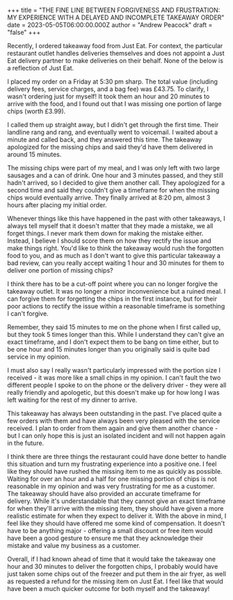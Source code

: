 +++
title = "THE FINE LINE BETWEEN FORGIVENESS AND FRUSTRATION: MY EXPERIENCE WITH A DELAYED AND INCOMPLETE TAKEAWAY ORDER"
date = 2023-05-05T06:00:00.000Z
author = "Andrew Peacock"
draft = "false"
+++

Recently, I ordered takeaway food from Just Eat. For context, the particular restaurant outlet handles deliveries themselves and does not appoint a Just Eat delivery partner to make deliveries on their behalf. None of the below is a reflection of Just Eat.

I placed my order on a Friday at 5:30 pm sharp. The total value (including delivery fees, service charges, and a bag fee) was £43.75. To clarify, I wasn't ordering just for myself! It took them an hour and 20 minutes to arrive with the food, and I found out that I was missing one portion of large chips (worth £3.99).

I called them up straight away, but I didn't get through the first time. Their landline rang and rang, and eventually went to voicemail. I waited about a minute and called back, and they answered this time. The takeaway apologized for the missing chips and said they'd have them delivered in around 15 minutes.

The missing chips were part of my meal, and I was only left with two large sausages and a can of drink. One hour and 3 minutes passed, and they still hadn't arrived, so I decided to give them another call. They apologized for a second time and said they couldn't give a timeframe for when the missing chips would eventually arrive. They finally arrived at 8:20 pm, almost 3 hours after placing my initial order.

Whenever things like this have happened in the past with other takeaways, I always tell myself that it doesn't matter that they made a mistake, we all forget things. I never mark them down for making the mistake either. Instead, I believe I should score them on how they rectify the issue and make things right. You'd like to think the takeaway would rush the forgotten food to you, and as much as I don't want to give this particular takeaway a bad review, can you really accept waiting 1 hour and 30 minutes for them to deliver one portion of missing chips?

I think there has to be a cut-off point where you can no longer forgive the takeaway outlet. It was no longer a minor inconvenience but a ruined meal. I can forgive them for forgetting the chips in the first instance, but for their poor actions to rectify the issue within a reasonable timeframe is something I can't forgive.

Remember, they said 15 minutes to me on the phone when I first called up, but they took 5 times longer than this. While I understand they can't give an exact timeframe, and I don't expect them to be bang on time either, but to be one hour and 15 minutes longer than you originally said is quite bad service in my opinion.

I must also say I really wasn't particularly impressed with the portion size I received - it was more like a small chips in my opinion. I can't fault the two different people I spoke to on the phone or the delivery driver - they were all really friendly and apologetic, but this doesn't make up for how long I was left waiting for the rest of my dinner to arrive.

This takeaway has always been outstanding in the past. I've placed quite a few orders with them and have always been very pleased with the service received. I plan to order from them again and give them another chance - but I can only hope this is just an isolated incident and will not happen again in the future.

I think there are three things the restaurant could have done better to handle this situation and turn my frustrating experience into a positive one. I feel like they should have rushed the missing item to me as quickly as possible. Waiting for over an hour and a half for one missing portion of chips is not reasonable in my opinion and was very frustrating for me as a customer. The takeaway should have also provided an accurate timeframe for delivery. While it's understandable that they cannot give an exact timeframe for when they'll arrive with the missing item, they should have given a more realistic estimate for when they expect to deliver it. With the above in mind, I feel like they should have offered me some kind of compensation. It doesn't have to be anything major - offering a small discount or free item would have been a good gesture to ensure me that they acknowledge their mistake and value my business as a customer.

Overall, if I had known ahead of time that it would take the takeaway one hour and 30 minutes to deliver the forgotten chips, I probably would have just taken some chips out of the freezer and put them in the air fryer, as well as requested a refund for the missing item on Just Eat. I feel like that would have been a much quicker outcome for both myself and the takeaway!